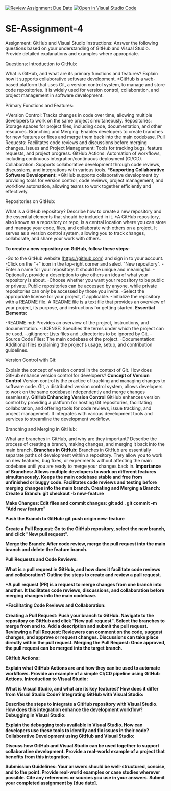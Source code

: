 [![Review Assignment Due Date](https://classroom.github.com/assets/deadline-readme-button-22041afd0340ce965d47ae6ef1cefeee28c7c493a6346c4f15d667ab976d596c.svg)](https://classroom.github.com/a/GvXCZgfk)
[![Open in Visual Studio Code](https://classroom.github.com/assets/open-in-vscode-2e0aaae1b6195c2367325f4f02e2d04e9abb55f0b24a779b69b11b9e10269abc.svg)](https://classroom.github.com/online_ide?assignment_repo_id=15294101&assignment_repo_type=AssignmentRepo)
# SE-Assignment-4
Assignment: GitHub and Visual Studio
Instructions:
Answer the following questions based on your understanding of GitHub and Visual Studio. Provide detailed explanations and examples where appropriate.

Questions:
Introduction to GitHub:

What is GitHub, and what are its primary functions and features? Explain how it supports collaborative software development.
 *GitHub is a web-based platform that uses Git, a version control system, to manage and store code repositories. It is widely used for version control, collaboration, and project management in software development.

 Primary Functions and Features:

 *Version Control: Tracks changes in code over time, allowing multiple developers to work on the same project simultaneously.
 Repositories: Storage spaces for project files, including code, documentation, and other resources.
 Branching and Merging: Enables developers to create branches for new features or fixes and merge them back into the main codebase.
 Pull Requests: Facilitates code reviews and discussions before merging changes.
 Issues and Project Management: Tools for tracking bugs, feature requests, and project progress.
 GitHub Actions: Automation of workflows, including continuous integration/continuous deployment (CI/CD).
 Collaboration: Supports collaborative development through code reviews, discussions, and integrations with various tools.
 *<b>Supporting Collaborative Software Development:</b>
 *GitHub supports collaborative development by providing tools for version control, code reviews, project management, and workflow automation, allowing teams to work together efficiently and effectively.

Repositories on GitHub:

What is a GitHub repository? Describe how to create a new repository and the essential elements that should be included in it.
  *A GitHub repository, also known as a repository or repo, is a central location where you can store and manage your code, files, and collaborate with others on a project. It serves as a version control system, allowing you to track changes, collaborate, and share your work with others.

 <b>To create a new repository on GitHub, follow these steps:</b>

 -Go to the GitHub website (https://github.com) and sign in to your account.
 -Click on the "+" icon in the top-right corner and select "New repository".
 -Enter a name for your repository. It should be unique and meaningful.
 -Optionally, provide a description to give others an idea of what your repository is about.
 -Choose whether you want your repository to be public or private. Public repositories can be accessed by anyone, while private repositories can only be accessed by those you invite.
 -Select the appropriate license for your project, if applicable.
 -Initialize the repository with a README file. A README file is a text file that provides an overview of your project, its purpose, and instructions for getting started.
 <strong>Essential Elements:</strong>

 -README.md: Provides an overview of the project, instructions, and documentation.
 -LICENSE: Specifies the terms under which the project can be used.
 -.gitignore: Lists files and ..directories to be ignored by Git.
 -Source Code Files: The main codebase of the project.
 -Documentation: Additional files explaining the project's usage, setup, and contribution guidelines.

Version Control with Git:

Explain the concept of version control in the context of Git. How does GitHub enhance version control for developers?
<b>Concept of Version Control</b>
 Version control is the practice of tracking and managing changes to software code. Git, a distributed version control system, allows developers to work on the same codebase independently and merge changes seamlessly.
<b>GitHub Enhancing Version Control</b>
 GitHub enhances version control by providing a platform for hosting Git repositories, facilitating collaboration, and offering tools for code reviews, issue tracking, and project management. It integrates with various development tools and services to streamline the development workflow.

Branching and Merging in GitHub:

What are branches in GitHub, and why are they important? Describe the process of creating a branch, making changes, and merging it back into the main branch.
<b>Branches in GitHub:</b>
Branches in GitHub are essentially separate paths of development within a repository. They allow you to work on new features, bug fixes, or experiments without affecting the main codebase until you are ready to merge your changes back in.
<b>Importance of Branches:<b>
Allows multiple developers to work on different features simultaneously.
Keeps the main codebase stable and free from unfinished or buggy code.
Facilitates code reviews and testing before merging changes into the main branch.
<b>Creating and Merging a Branch:</b>
Create a Branch:
git checkout -b new-feature

Make Changes:
Edit files and commit changes:
git add .
git commit -m "Add new feature"

Push the Branch to GitHub:
git push origin new-feature

Create a Pull Request:
Go to the GitHub repository, select the new branch, and click "New pull request".

Merge the Branch:
After code review, merge the pull request into the main branch and delete the feature branch.

Pull Requests and Code Reviews:

What is a pull request in GitHub, and how does it facilitate code reviews and collaboration? Outline the steps to create and review a pull request.

 *A pull request (PR) is a request to merge changes from one branch into another. It facilitates code reviews, discussions, and collaboration before merging changes into the main codebase.

 *<b>Facilitating Code Reviews and Collaboration:</b>

Creating a Pull Request:
Push your branch to GitHub.
Navigate to the repository on GitHub and click "New pull request".
Select the branches to merge from and to.
Add a description and submit the pull request.
Reviewing a Pull Request:
Reviewers can comment on the code, suggest changes, and approve or request changes.
Discussions can take place directly within the pull request.
Merging the Pull Request:
Once approved, the pull request can be merged into the target branch.


GitHub Actions:

Explain what GitHub Actions are and how they can be used to automate workflows. Provide an example of a simple CI/CD pipeline using GitHub Actions.
Introduction to Visual Studio:

What is Visual Studio, and what are its key features? How does it differ from Visual Studio Code?
Integrating GitHub with Visual Studio:

Describe the steps to integrate a GitHub repository with Visual Studio. How does this integration enhance the development workflow?
Debugging in Visual Studio:

Explain the debugging tools available in Visual Studio. How can developers use these tools to identify and fix issues in their code?
Collaborative Development using GitHub and Visual Studio:

Discuss how GitHub and Visual Studio can be used together to support collaborative development. Provide a real-world example of a project that benefits from this integration.

Submission Guidelines:
Your answers should be well-structured, concise, and to the point.
Provide real-world examples or case studies wherever possible.
Cite any references or sources you use in your answers.
Submit your completed assignment by [due date].



